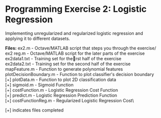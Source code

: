 # Programming Exercise 2: Logistic Regression

Implementing unregularized and regularized logistic regression and applying it to different datasets.

**Files:**
ex2.m - Octave/MATLAB script that steps you through the exercise/
ex2 reg.m - Octave/MATLAB script for the later parts of the exercise\
ex2data1.txt - Training set for therst half of the exercise\
ex2data2.txt - Training set for the second half of the exercise\
mapFeature.m - Function to generate polynomial features\
plotDecisionBoundary.m - Function to plot classifier's decision boundary\
[+] plotData.m - Function to plot 2D classification data\
[+] sigmoid.m - Sigmoid Function\
[+] costFunction.m - Logistic Regression Cost Function\
[+] predict.m - Logistic Regression Prediction Function\
[+] costFunctionReg.m - Regularized Logistic Regression Cost\

[+] indicates files completed
